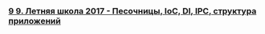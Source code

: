 ### [9 9. Летняя школа 2017 - Песочницы, IoC, DI, IPC, структура приложений](https://www.youtube.com/watch?v=fjAUssuzTm4)

